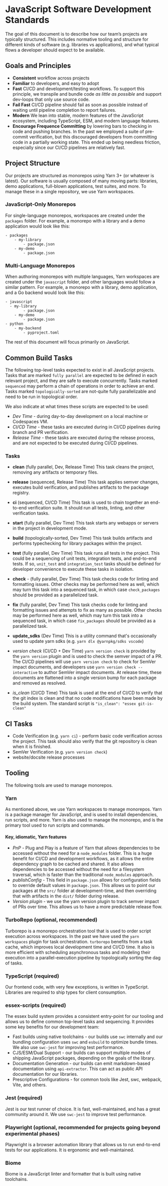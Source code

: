 # JavaScript Software Development Standards

The goal of this document is to describe how our team’s projects are typically structured. This includes normative tooling and structure for different kinds of software (e.g. libraries vs applications), and what typical flows a developer should expect to be available.


## Goals and Principles
* __Consistent__ workflow across projects
* __Familiar__ to developers, and easy to adopt
* __Fast__ CI/CD and development/testing workflows. To support this principle, we transpile and bundle code _as little as possible_ and support dev-loops that only use source code.
* __Fail Fast__ CI/CD pipeline should fail as soon as possible instead of waiting until pipeline completion to report failures.
* __Modern__ We lean into stable, modern features of the JavaScript ecosystem, including TypeScript, ESM, and modern language features.
* __Encourage Frequence Committing__ by lowering bars to checking in code and pushing branches. In the past we employed a suite of pre-commit verification, but this discouraged developers from committing code in a partially working state. This ended up being needless friction, especially since our CI/CD pipelines are relatively fast.

## Project Structure
Our projects are structured as monorepos using Yarn 3+ (or whatever is latest). Our software is usually composed of many moving parts: libraries, demo applications, full-blown applications, test suites, and more. To manage these in a single repository, we use Yarn workspaces.

### JavaScript-Only Monorepos
For single-language monorepos, workspaces are created under the `packages` folder. For example, a monorepo with a library and a demo application would look like this:

```text
- packages
	- my-library
		- package.json
	- my-demo
		- package.json
```

### Multi-Language Monorepos
When authoring monorepos with multiple languages, Yarn workspaces are created under the `javascript` folder, and other languages would follow a similar pattern. For example, a monorepo with a library, demo application, and a Go backend would look like this:

```text
- javascript
  - my-library
		- package.json
	- my-demo
		- package.json
- python
	- my-backend
		- pyproject.toml
```

The rest of this document will focus primarily on JavaScript.

## Common Build Tasks
The following top-level tasks expected to exist in all JavaScript projects. Tasks that are marked `fully parallel` are expected to be defined in each relevant project, and they are safe to execute concurrently. Tasks marked `sequenced` may perform a chain of operations in order to achieve an end. Tasks marked `topologically-sorted` are not-quite fully parallelizable and need to be run in topological order.

We also indicate at what times these scripts are expected to be used: 
* _Dev Time_ - during day-to-day development on a local machine or Codespaces VM.
* _CI/CD Time_ - these tasks are executed during in CI/CD pipelines during branch and PR verification.
* _Release Time_ - these tasks are executed during the release process, and are not expected to be executed during CI/CD pipelines.

### Tasks

* __clean__ (fully parallel, Dev, Release Time) 
This task cleans the project, removing any artifacts or temporary files.

* __release__ (sequenced, Release Time) 
This task applies semver changes, executes build verification, and publishes artifacts to the package registry.

* __ci__ (sequenced, CI/CD Time) 
This task is used to chain together an end-to-end verification suite. It should run all tests, linting, and other verification tasks.

* __start__ (fully parallel, Dev Time) 
This task starts any webapps or servers in the project in development mode.

* __build__ (topologically-sorted, Dev Time)
This task builds artifacts and performs typechecking for library packages within the project.

* __test__ (fully parallel, Dev Time)
This task runs all tests in the project. This could be a sequencing of unit tests, integration tests, and end-to-end tests. If so, `unit_test` and `integration_test` tasks should be defined for developer convenience to execute these tasks in isolation.

* __check__ - (fully parallel, Dev Time)
This task checks code for linting and formatting issues. Other checks may be performed here as well, which may turn this task into a sequenced task, in which case `check_packages` should be provided as a parallelized task.

* __fix__ (fully parallel, Dev Time)
This task checks code for linting and formatting issues and attempts to fix as many as possible. Other checks may be performed here as well, which may turn this task into a sequenced task, in which case `fix_packages` should be provided as a parallelized task.

* __update_sdks__ (Dev Time)
This is a utility command that's occasionally used to update yarn sdks (e.g. `yarn dlx @yarnpkg/sdks vscode`)

* _version check_ (CI/CD + Dev Time)
`yarn version check` is provided by the `yarn version` plugin and is used to check the semver impact of a PR. The CI/CD pipelines will use `yarn version check` to check for SemVer impact documents, and developers use `yarn version check --interactive` to author SemVer impact documents. At release time, these documents are flattened into a single version bump for each package and removed as resolved.

* _is_clean_ (CI/CD Time)
This task is used at the end of CI/CD to verify that the git index is clean and that no code modifications have been made by the build system. The standard script is `"is_clean": "essex git-is-clean"`

## CI Tasks
* Code Verification (e.g. `yarn ci`) - perform basic code verification across the project. This task should also verify that the git repository is clean when it is finished.
* SemVer Verification (e.g. `yarn version check`)
* website/docsite release processes


## Tooling
The following tools are used to manage monorepos.

### Yarn
As mentioned above, we use Yarn workspaces to manage monorepos. Yarn is a package manager for JavaScript, and is used to install dependencies, run scripts, and more. Yarn is also used to manage the monorepo, and is the primary tool used to run scripts and commands.

#### Key, idiomatic, Yarn features
* _PnP_ - Plug and Play is a feature of Yarn that allows dependencies to be accessed without the need for a `node_modules` folder. This is a huge benefit for CI/CD and development workflows, as it allows the entire dependency graph to be cached and shared. It also allows dependencies to be accessed without the need for a filesystem traversal, which is faster than the traditional `node_modules` approach.
* _publishConfig_ - This field in `package.json` allows for configuration fields to override default values in `package.json`. This allows us to point our packages at the `src/` folder at development-time, and then overriding that with artifacts in the `dist/` folder during release.
* _Version plugin_ - we use the yarn version plugin to track semver impact of PRs over time. This allows us to have a more predictable release flow. 

### TurboRepo (optional, recommended)
Turborepo is a monorepo orchestration tool that is used to order script execution across workspaces. In the past we have used the `yarn workspaces` plugin for task orchestration. `turborepo` benefits from a task cache, which improves local development time and CI/CD time. It also is more efficient with scheduling asynchronous tasks and modeling their execution into a parallel-execution pipeline by topologically sorting the dag of tasks.

### TypeScript (required)
Our frontend code, with very few exceptions, is written in TypeScript. Libraries are required to ship types for client consumption.

### essex-scripts (required) 
The essex build system provides a consistent entry-point for our tooling and allows us to define common top-level tasks and sequencing. It provides some key benefits for our development team: 

* Fast builds using native toolchains - our builds use `swc` internally and our bundling configuration uses `swc` and `esbuild` to optimize bundle times. We also use `swc-jest` for improving test performance.
* CJS/ESM/Dual Support - our builds can support multiple modes of shipping JavaScript packages, depending on the goals of the library.
* Documentation Generation - our builds can emit markdown-based documentation using `api-extractor`. This can act as public API documentation for our libraries.
* Prescriptive Configurations - for common tools like Jest, swc, webpack, Vite, and others.

### Jest (required) 
Jest is our test runner of choice. It is fast, well-maintained, and has a great community around it. We use `swc-jest` to improve test performance.

### Playwright (optional, recommended for projects going beyond experimental phases)
Playwright is a browser automation library that allows us to run end-to-end tests for our applications. It is ergonomic and well-maintained.

### Biome
Biome is a JavaScript linter and formatter that is built using native toolchains.